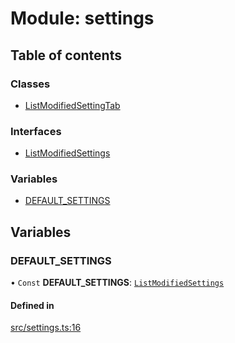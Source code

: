 # Module: settings

## Table of contents

### Classes

- [ListModifiedSettingTab](../wiki/settings.ListModifiedSettingTab)

### Interfaces

- [ListModifiedSettings](../wiki/settings.ListModifiedSettings)

### Variables

- [DEFAULT\_SETTINGS](../wiki/settings#default_settings)

## Variables

### DEFAULT\_SETTINGS

• `Const` **DEFAULT\_SETTINGS**: [`ListModifiedSettings`](../wiki/settings.ListModifiedSettings)

#### Defined in

[src/settings.ts:16](https://github.com/franciskafieh/obsidian-list-modified/blob/b7d8481/src/settings.ts#L16)
